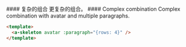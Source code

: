 <cn>
#### 复杂的组合
更复杂的组合。
</cn>

<us>
#### Complex combination
Complex combination with avatar and multiple paragraphs.
</us>

```html
<template>
  <a-skeleton avatar :paragraph="{rows: 4}" />
</template>
```
